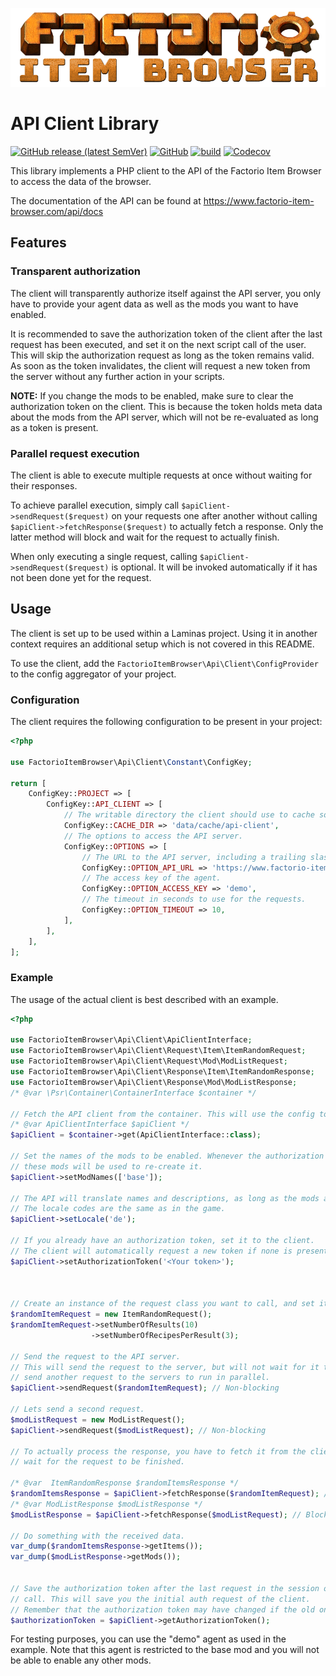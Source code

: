 ![Factorio Item Browser](https://raw.githubusercontent.com/factorio-item-browser/documentation/master/asset/image/logo.png) 

# API Client Library

[![GitHub release (latest SemVer)](https://img.shields.io/github/v/release/factorio-item-browser/api-client)](https://github.com/factorio-item-browser/api-client/releases)
[![GitHub](https://img.shields.io/github/license/factorio-item-browser/api-client)](LICENSE.md)
[![build](https://img.shields.io/github/workflow/status/factorio-item-browser/api-client/CI?logo=github)](https://github.com/factorio-item-browser/api-client/actions)
[![Codecov](https://img.shields.io/codecov/c/gh/factorio-item-browser/api-client?logo=codecov)](https://codecov.io/gh/factorio-item-browser/api-client)

This library implements a PHP client to the API of the Factorio Item Browser to access the data of the browser.

The documentation of the API can be found at https://www.factorio-item-browser.com/api/docs

## Features

### Transparent authorization

The client will transparently authorize itself against the API server, you only have to provide your agent data as well
as the mods you want to have enabled. 

It is recommended to save the authorization token of the client after the last request has been executed, and set it
on the next script call of the user. This will skip the authorization request as long as the token remains valid. As 
soon as the token invalidates, the client will request a new token from the server without any further action in your
scripts.

**NOTE:** If you change the mods to be enabled, make sure to clear the authorization token on the client. This is because 
the token holds meta data about the mods from the API server, which will not be re-evaluated as long as a token is 
present.

### Parallel request execution

The client is able to execute multiple requests at once without waiting for their responses. 

To achieve parallel execution, simply call `$apiClient->sendRequest($request)` on your requests one after another 
without calling `$apiClient->fetchResponse($request)` to actually fetch a response. Only the latter method will block
and wait for the request to actually finish. 

When only executing a single request, calling `$apiClient->sendRequest($request)` is optional. It will be invoked 
automatically if it has not been done yet for the request.

## Usage

The client is set up to be used within a Laminas project. Using it in another context requires an additional
setup which is not covered in this README.

To use the client, add the `FactorioItemBrowser\Api\Client\ConfigProvider` to the config aggregator of your project.

### Configuration

The client requires the following configuration to be present in your project:

```php
<?php

use FactorioItemBrowser\Api\Client\Constant\ConfigKey;

return [
    ConfigKey::PROJECT => [
        ConfigKey::API_CLIENT => [
            // The writable directory the client should use to cache some meta data.
            ConfigKey::CACHE_DIR => 'data/cache/api-client',
            // The options to access the API server.
            ConfigKey::OPTIONS => [
                // The URL to the API server, including a trailing slash.
                ConfigKey::OPTION_API_URL => 'https://www.factorio-item-browser.com/api/',
                // The access key of the agent.
                ConfigKey::OPTION_ACCESS_KEY => 'demo',
                // The timeout in seconds to use for the requests.
                ConfigKey::OPTION_TIMEOUT => 10,
            ],
        ],
    ],
];
```

### Example

The usage of the actual client is best described with an example.

```php
<?php 

use FactorioItemBrowser\Api\Client\ApiClientInterface;
use FactorioItemBrowser\Api\Client\Request\Item\ItemRandomRequest;
use FactorioItemBrowser\Api\Client\Request\Mod\ModListRequest;
use FactorioItemBrowser\Api\Client\Response\Item\ItemRandomResponse;
use FactorioItemBrowser\Api\Client\Response\Mod\ModListResponse;
/* @var \Psr\Container\ContainerInterface $container */

// Fetch the API client from the container. This will use the config to initialize it.
/* @var ApiClientInterface $apiClient */
$apiClient = $container->get(ApiClientInterface::class);

// Set the names of the mods to be enabled. Whenever the authorization token times out,
// these mods will be used to re-create it.
$apiClient->setModNames(['base']);

// The API will translate names and descriptions, as long as the mods are providing them.
// The locale codes are the same as in the game.
$apiClient->setLocale('de');

// If you already have an authorization token, set it to the client.
// The client will automatically request a new token if none is present or the old one timed out.
$apiClient->setAuthorizationToken('<Your token>');



// Create an instance of the request class you want to call, and set its parameters.
$randomItemRequest = new ItemRandomRequest();
$randomItemRequest->setNumberOfResults(10)
                  ->setNumberOfRecipesPerResult(3);

// Send the request to the API server.
// This will send the request to the server, but will not wait for it to finish. So you can
// send another request to the servers to run in parallel.
$apiClient->sendRequest($randomItemRequest); // Non-blocking

// Lets send a second request.
$modListRequest = new ModListRequest();
$apiClient->sendRequest($modListRequest); // Non-blocking

// To actually process the response, you have to fetch it from the client. This method will actually
// wait for the request to be finished.

/* @var  ItemRandomResponse $randomItemsResponse */
$randomItemsResponse = $apiClient->fetchResponse($randomItemRequest); // Blocking 
/* @var ModListResponse $modListResponse */
$modListResponse = $apiClient->fetchResponse($modListRequest); // Blocking

// Do something with the received data.
var_dump($randomItemsResponse->getItems());
var_dump($modListResponse->getMods());


// Save the authorization token after the last request in the session or somewhere and re-use it on the next script
// call. This will save you the initial auth request of the client.
// Remember that the authorization token may have changed if the old one timed out.
$authorizationToken = $apiClient->getAuthorizationToken();
```

For testing purposes, you can use the "demo" agent as used in the example. Note that this agent is restricted to the 
base mod and you will not be able to enable any other mods.
